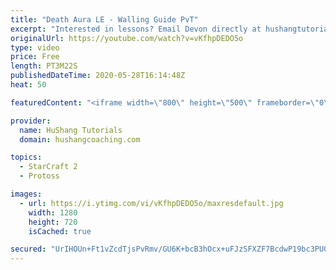 ```yaml
---
title: "Death Aura LE - Walling Guide PvT"
excerpt: "Interested in lessons? Email Devon directly at hushangtutorials@outlook.com ------------------------------------------------------------------------------------------------------- Want to support HuShang Tutorials directly? Patreon is a website where you can contribute a monthly donation that will help"
originalUrl: https://youtube.com/watch?v=vKfhpDEDO5o
type: video
price: Free
length: PT3M22S
publishedDateTime: 2020-05-28T16:14:48Z
heat: 50

featuredContent: "<iframe width=\"800\" height=\"500\" frameborder=\"0\" src=\"https://www.youtube.com/embed/vKfhpDEDO5o\" allow=\"accelerometer; autoplay; encrypted-media; gyroscope; picture-in-picture\" allowfullscreen></iframe>"

provider:
  name: HuShang Tutorials
  domain: hushangcoaching.com

topics:
  - StarCraft 2
  - Protoss

images:
  - url: https://i.ytimg.com/vi/vKfhpDEDO5o/maxresdefault.jpg
    width: 1280
    height: 720
    isCached: true

secured: "UrIHOUn+Ft1vZcdTjsPvRmv/GU6K+bcB3hOcx+uFJzSFXZF7BcdwP19bc3PU0oI88cgJGhk7Fjsk1MyfT/gX1/isHORkmi946JNimdpxNV9hoC3ROPYd7zAs2Im72MdW5aKoDLodJ/he+24hnJyB699BaQ/NjllJxNg6lej2ngbxGzc+ElOEPtlJMe2G6ocyWoiDmOF7zPdlQhXpQvQIsQXqhJMoYfdqiwZl5PtjwRdkKXvwJ+ViKyJyw1fNmgBPfvXf4fj3R+Yb0us8gV/s8Bf4KpTnxFuy+ejGgglTKSn2wFrSRdQsRocRyraRk/o26bCzjay/BGU1qtUNWxIwp4tMx/Y6NcdZZmGRtyIWPScNQf/WeUeisJEoiFE424HJRMLMoaTJMRfIjHMpsJ3ngnG4V5qgRAf2KEhD+xtgQUA=;o6ZR/S1f3K4fOJLckQDoWQ=="
---
```


